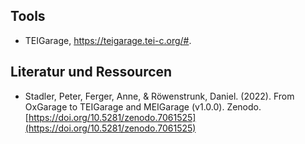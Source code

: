 ## Tools

* TEIGarage, https://teigarage.tei-c.org/#. 

## Literatur und Ressourcen

* Stadler, Peter, Ferger, Anne, & Röwenstrunk, Daniel. (2022). From OxGarage to TEIGarage and MEIGarage (v1.0.0). Zenodo. [https://doi.org/10.5281/zenodo.7061525](https://doi.org/10.5281/zenodo.7061525)